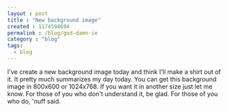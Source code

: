 ```yaml
---
layout : post
title : "New background image"
created : 1174594694
permalink : /blog/god-damn-ie
category : "blog"
tags:
  - blog
---
```

I've create a new background image today and think I'll make a shirt out of it. It pretty much summarizes my day today. You can get this background image in 800x600 or 1024x768. If you want it in another size just let me know. For those of you who don't understand it, be glad. For those of you who do, 'nuff said.
